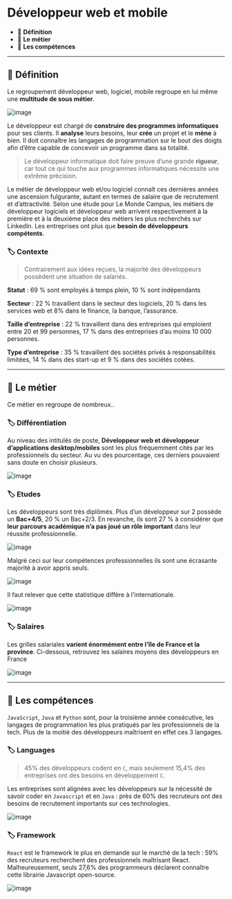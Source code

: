 # Développeur web et mobile

*  🔖 **Définition**
*  🔖 **Le métier**
*  🔖 **Les compétences**

___

## 📑 Définition

Le regroupement développeur web, logiciel, mobile regroupe en lui même une **multitude de sous métier**.

![image](https://raw.githubusercontent.com/seeren-training/Metiers-Informatique/master/wiki/resources/developpeur.jpg)

Le développeur est chargé de **construire des programmes informatiques** pour ses clients. Il **analyse** leurs besoins, leur **crée** un projet et le **mène** à bien. Il doit connaître les langages de programmation sur le bout des doigts afin d’être capable de concevoir un programme dans sa totalité.

> Le développeur informatique doit faire preuve d’une grande **rigueur**, car tout ce qui touche aux programmes informatiques nécessite une extrême précision.

Le métier de développeur web et/ou logiciel connaît ces dernières années une ascension fulgurante, autant en termes de salaire que de recrutement et d’attractivité. Selon une étude pour Le Monde Campus, les métiers de développeur logiciels et développeur web arrivent respectivement à la première et à la deuxième place des métiers les plus recherchés sur LinkedIn. Les entreprises ont plus que **besoin de développeurs compétents**. 

### 🏷️ **Contexte**

> Contrairement aux idées reçues, la majorité des développeurs possèdent une situation de salariés.

**Statut** : 69 % sont employés à temps plein, 10 % sont indépendants

**Secteur** : 22 % travaillent dans le secteur des logiciels, 20 % dans les services web et 8% dans le finance, la banque, l’assurance.

**Taille d’entreprise** : 22 % travaillent dans des entreprises qui emploient entre 20 et 99 personnes, 17 % dans des entreprises d’au moins 10 000 personnes.

**Type d’entreprise** : 35 % travaillent des sociétés privés à responsabilités limitées, 14 % dans des start-up et 9 % dans des sociétés cotées.

___

## 📑 Le métier

Ce métier en regroupe de nombreux..

### 🏷️ **Différentiation**

Au niveau des intitulés de poste, **Développeur web et développeur d’applications desktop/mobiles** sont les plus fréquemment cités par les professionnels du secteur. Au vu des pourcentage, ces derniers pouvaient sans doute en choisir plusieurs.

![image](https://raw.githubusercontent.com/seeren-training/Metiers-Informatique/master/wiki/resources/developpeur-intitule-poste.jpg)

### 🏷️ **Etudes**

Les développeurs sont très diplômés. Plus d’un développeur sur 2 possède un **Bac+4/5**, 20 % un Bac+2/3. En revanche, ils sont 27 % à considérer que **leur parcours académique n’a pas joué un rôle important** dans leur réussite professionnelle.

![image](https://raw.githubusercontent.com/seeren-training/Metiers-Informatique/master/wiki/resources/etudes-developpeurs.jpg)

Malgré ceci sur leur compétences professionnelles ils sont une écrasante majorité à avoir appris seuls.

![image](https://raw.githubusercontent.com/seeren-training/Metiers-Informatique/master/wiki/resources/autodidacte-developpeurs.jpg)

Il faut relever que cette statistique diffère à l'internationale.

![image](https://raw.githubusercontent.com/seeren-training/Metiers-Informatique/master/wiki/resources/autodidacte.png)

### 🏷️ **Salaires**

Les grilles salariales **varient énormément entre l'île de France et la province**. Ci-dessous, retrouvez les salaires moyens des développeurs en France

![image](https://raw.githubusercontent.com/seeren-training/Metiers-Informatique/master/wiki/resources/salaire-developpeurs-france-2017.jpg)

___

## 📑 Les compétences

`JavaScript`, `Java` et `Python` sont, pour la troisième année consécutive, les langages de programmation les plus pratiqués par les professionnels de la tech. Plus de la moitié des développeurs maîtrisent en effet ces 3 langages.

### 🏷️ **Languages**

> 45% des développeurs codent en `C`, mais seulement 15,4% des entreprises ont des besoins en développement `C`. 

Les entreprises sont alignées avec les développeurs sur la nécessité de savoir coder en `Javascript` et en `Java` : près de 60% des recruteurs ont des besoins de recrutement importants sur ces technologies. 

![image](https://raw.githubusercontent.com/seeren-training/Metiers-Informatique/master/wiki/resources/devstack.png)

### 🏷️ **Framework**

`React` est le framework le plus en demande sur le marché de la tech : 59% des recruteurs recherchent des professionnels maîtrisant React. Malheureusement, seuls 27,6% des programmeurs déclarent connaître cette librairie Javascript open-source. 

![image](https://raw.githubusercontent.com/seeren-training/Metiers-Informatique/master/wiki/resources/devframeworks.png)